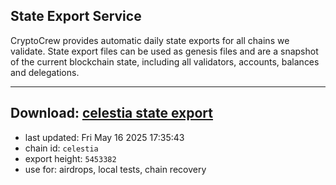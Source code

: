 ## State Export Service
CryptoCrew provides automatic daily state exports for all chains we validate. State export files can be used as genesis files and are a snapshot of the current blockchain state, including all validators, accounts, balances and delegations.

---
**Download: [celestia state export](https://dl-eu2.ccvalidators.com/SERVICE/celestia/celestia_export_5453382.json)**
---

- last updated: Fri May 16 2025 17:35:43
- chain id: `celestia`
- export height: `5453382`
- use for: airdrops, local tests, chain recovery
